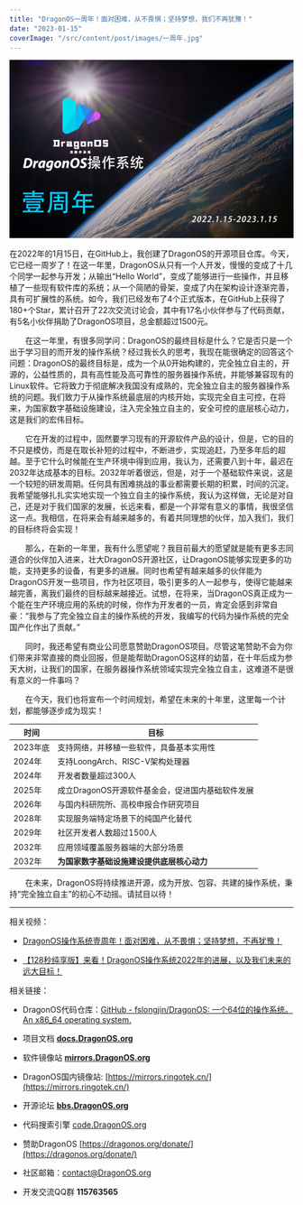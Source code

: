 ```yaml
---
title: "DragonOS一周年！面对困难，从不畏惧；坚持梦想，我们不再犹豫！"
date: "2023-01-15"
coverImage: "/src/content/post/images/一周年.jpg"
---
```


![](images/一周年.jpg)

在2022年的1月15日，在GitHub上，我创建了DragonOS的开源项目仓库。今天，它已经一周岁了！在这一年里，DragonOS从只有一个人开发，慢慢的变成了十几个同学一起参与开发；从输出“Hello World”，变成了能够进行一些操作，并且移植了一些现有软件库的系统；从一个简陋的骨架，变成了内在架构设计逐渐完善，具有可扩展性的系统。如今，我们已经发布了4个正式版本，在GitHub上获得了180+个Star，累计召开了22次交流讨论会，其中有17名小伙伴参与了代码贡献，有5名小伙伴捐助了DragonOS项目，总金额超过1500元。

  在这一年里，有很多同学问：DragonOS的最终目标是什么？它是否只是一个出于学习目的而开发的操作系统？经过我长久的思考，我现在能很确定的回答这个问题：DragonOS的最终目标是，成为一个从0开始构建的，完全独立自主的，开源的，公益性质的，具有高性能及高可靠性的服务器操作系统，并能够兼容现有的Linux软件。它将致力于彻底解决我国没有成熟的，完全独立自主的服务器操作系统的问题。我们致力于从操作系统最底层的内核开始，实现完全自主可控，在将来，为国家数字基础设施建设，注入完全独立自主的，安全可控的底层核心动力，这是我们的宏伟目标。

  它在开发的过程中，固然要学习现有的开源软件产品的设计，但是，它的目的不只是模仿，而是在取长补短的过程中，不断进步，实现追赶，乃至多年后的超越。至于它什么时候能在生产环境中得到应用，我认为，还需要八到十年，最迟在2032年达成基本的目标。2032年听着很远，但是，对于一个基础软件来说，这是一个较短的研发周期。任何具有困难挑战的事业都需要长期的积累，时间的沉淀。我希望能够扎扎实实地实现一个独立自主的操作系统，我认为这样做，无论是对自己，还是对于我们国家的发展，长远来看，都是一个非常有意义的事情，我很坚信这一点。我相信，在将来会有越来越多的，有着共同理想的伙伴，加入我们，我们的目标终将会实现！

  那么，在新的一年里，我有什么愿望呢？我目前最大的愿望就是能有更多志同道合的伙伴加入进来，壮大DragonOS开源社区，让DragonOS能够实现更多的功能，支持更多的设备，有更多的进展。同时也希望有越来越多的伙伴能为DragonOS开发一些项目，作为社区项目，吸引更多的人一起参与，使得它能越来越完善，离我们最终的目标越来越接近。试想，在将来，当DragonOS真正成为一个能在生产环境应用的系统的时候，你作为开发者的一员，肯定会感到非常自豪：“我参与了完全独立自主的操作系统的开发，我编写的代码为操作系统的完全国产化作出了贡献。”

  同时，我还希望有商业公司愿意赞助DragonOS项目。尽管这笔赞助不会为你们带来非常直接的商业回报，但是能帮助DragonOS这样的幼苗，在十年后成为参天大树，让我们的国家，在服务器操作系统领域实现完全独立自主，这难道不是很有意义的一件事吗？

  在今天，我们也将宣布一个时间规划，希望在未来的十年里，这里每一个计划，都能够逐步成为现实！

| 时间 | 目标 |
| --- | --- |
| 2023年底 | 支持网络，并移植一些软件，具备基本实用性 |
| 2024年 | 支持LoongArch、RISC-V架构处理器 |
| 2024年 | 开发者数量超过300人 |
| 2025年 | 成立DragonOS开源软件基金会，促进国内基础软件发展 |
| 2026年 | 与国内科研院所、高校申报合作研究项目 |
| 2028年 | 实现服务端特定场景下的纯国产化替代 |
| 2029年 | 社区开发者人数超过1500人 |
| 2032年 | 应用领域覆盖服务器端的大部分场景 |
| 2032年 | **为国家数字基础设施建设提供底层核心动力** |

  在未来，DragonOS将持续推进开源，成为开放、包容、共建的操作系统，秉持“完全独立自主”的初心不动摇。请拭目以待！

* * *

相关视频：

- [DragonOS操作系统壹周年！面对困难，从不畏惧；坚持梦想，不再犹豫！](https://www.bilibili.com/video/BV1F84y1Y7LQ/)

- [【128秒纯享版】来看！DragonOS操作系统2022年的进展，以及我们未来的远大目标！](https://www.bilibili.com/video/BV1a8411N7XS/)

相关链接：

- DragonOS代码仓库：[GitHub - fslongjin/DragonOS: 一个64位的操作系统。An x86\_64 operating system.](https://github.com/fslongjin/DragonOS)

- 项目文档 **[docs.DragonOS.org](https://docs.dragonos.org/)**

- 软件镜像站 **[mirrors.DragonOS.org](https://mirrors.dragonos.org/)**

- DragonOS国内镜像站: [https://mirrors.ringotek.cn/](https://mirrors.ringotek.cn/)

- 开源论坛 **[bbs.DragonOS.org](https://bbs.dragonos.org/)**

- 代码搜索引擎 [code.DragonOS.org](http://code.dragonos.org/)

- 赞助DragonOS [https://dragonos.org/donate/](https://dragonos.org/donate/)

- 社区邮箱：[contact@DragonOS.org](mailto:contact@DragonOS.org)

- 开发交流QQ群 **115763565**

[](https://github.com/fslongjin/dragonOS)
